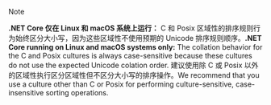> [!NOTE]
> <span data-ttu-id="b232d-101">**.NET Core 仅在 Linux 和 macOS 系统上运行：** C 和 Posix 区域性的排序规则行为始终区分大小写，因为这些区域性不使用预期的 Unicode 排序规则顺序。</span><span class="sxs-lookup"><span data-stu-id="b232d-101">**.NET Core running on Linux and macOS systems only:** The collation behavior for the C and Posix cultures is always case-sensitive because these cultures do not use the expected Unicode colation order.</span></span> <span data-ttu-id="b232d-102">建议使用除 C 或 Posix 以外的区域性执行区分区域性但不区分大小写的排序操作。</span><span class="sxs-lookup"><span data-stu-id="b232d-102">We recommend that you use a culture other than C or Posix for performing culture-sensitive, case-insensitive sorting operations.</span></span>  